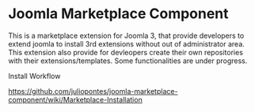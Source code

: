 Joomla Marketplace Component
============================

This is a marketplace extension for Joomla 3, that provide developers to extend joomla to install 3rd extensions without out of administrator area. This extension also provide for devleopers create their own repositories with their extensions/templates. Some functionalities are under progress.

Install Workflow

https://github.com/juliopontes/joomla-marketplace-component/wiki/Marketplace-Installation
